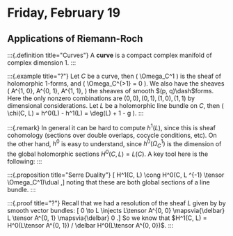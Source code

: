 # Friday, February 19

## Applications of Riemann-Roch


:::{.definition title="Curves"}
A **curve** is a compact complex manifold of complex dimension 1.
:::


:::{.example title="?"}
Let $C$ be a curve, then \( \Omega_C^1 \) is the sheaf of holomorphic 1-forms, and \( \Omega_C^{>1} = 0 \).
We also have the sheaves \( A^{1, 0}, A^{0, 1}, A^{1, 1}, \) the sheaves of smooth $(p, q)\dash$forms.
Here the only nonzero combinations are $(0, 0), (0, 1), (1, 0), (1, 1)$ by dimensional considerations.
Let $L$ be a holomorphic line bundle on $C$, then \( \chi(C, L) = h^0(L) - h^1(L) = \deg(L) + 1 - g \).
:::


:::{.remark}
In general it can be hard to compute $h^1(L)$, since this is sheaf cohomology (sections over double overlaps, cocycle conditions, etc).
On the other hand, $h^0$ is easy to understand, since $h^0( \Omega^1_C)$ is the dimension of the global holomorphic sections $H^0(C, L) = L(C)$.
A key tool here is the following: 
:::


:::{.proposition title="Serre Duality"}
\[
H^1(C, L) \cong H^0(C, L ^{-1} \tensor \Omega_C^1)\dual
,\]
noting that these are both global sections of a line bundle.
:::


:::{.proof title="?"}
Recall that we had a resolution of the sheaf $L$ given by by smooth vector bundles:
\[
0 \to L \injects L\tensor A^{0, 0} \mapsvia{\delbar} L \tensor A^{0, 1} \mapsvia{\delbar} 0
.\]
So we know that $H^1(C, L) = H^0(L\tensor A^{0, 1}) / \delbar H^0(L\tensor A^{0, 0})$.
:::





